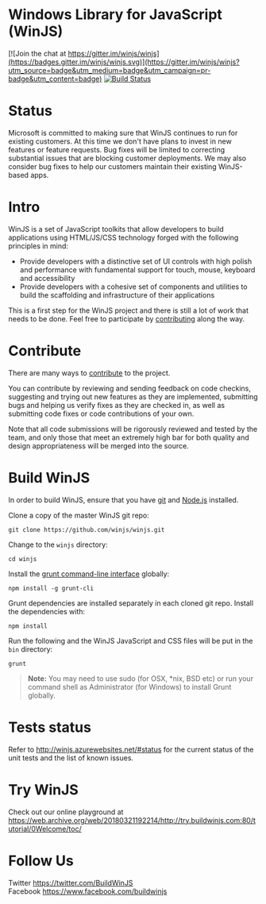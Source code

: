 Windows Library for JavaScript (WinJS)
=====

[![Join the chat at https://gitter.im/winjs/winjs](https://badges.gitter.im/winjs/winjs.svg)](https://gitter.im/winjs/winjs?utm_source=badge&utm_medium=badge&utm_campaign=pr-badge&utm_content=badge)
 [![Build Status](https://travis-ci.org/winjs/winjs.svg?branch=master)](https://travis-ci.org/winjs/winjs)

# Status
Microsoft is committed to making sure that WinJS continues to run for existing customers.  At this time we don't have plans to invest in new features or feature requests. Bug fixes will be limited to correcting substantial issues that are blocking customer deployments. We may also consider bug fixes to help our customers maintain their existing WinJS-based apps.

# Intro
WinJS is a set of JavaScript toolkits that allow developers to build applications using HTML/JS/CSS technology forged with the following principles in mind:

* Provide developers with a distinctive set of UI controls with high polish and performance with fundamental support for touch, mouse, keyboard and accessibility
* Provide developers with a cohesive set of components and utilities to build the scaffolding and infrastructure of their applications

This is a first step for the WinJS project and there is still a lot of work that needs to be done. Feel free to participate by [contributing][contribute] along the way.

# Contribute
There are many ways to [contribute] to the project.

You can contribute by reviewing and sending feedback on code checkins, suggesting and trying out new features as they are implemented, submitting bugs and helping us verify fixes as they are checked in, as well as submitting code fixes or code contributions of your own.

Note that all code submissions will be rigorously reviewed and tested by the team, and only those that meet an extremely high bar for both quality and design appropriateness will be merged into the source.

# Build WinJS
In order to build WinJS, ensure that you have [git](http://git-scm.com/downloads) and [Node.js](http://nodejs.org/download/) installed.

Clone a copy of the master WinJS git repo:
```
git clone https://github.com/winjs/winjs.git
```

Change to the `winjs` directory:
```
cd winjs
```

Install the [grunt command-line interface](https://github.com/gruntjs/grunt-cli) globally:
```
npm install -g grunt-cli
```

Grunt dependencies are installed separately in each cloned git repo. Install the dependencies with:
```
npm install
```

Run the following and the WinJS JavaScript and CSS files will be put in the `bin` directory:
```
grunt
```

> **Note:** You may need to use sudo (for OSX, *nix, BSD etc) or run your command shell as Administrator (for Windows) to install Grunt globally.

# Tests status
Refer to http://winjs.azurewebsites.net/#status for the current status of the unit tests and the list of known issues.

# Try WinJS
Check out our online playground at https://web.archive.org/web/20180321192214/http://try.buildwinjs.com:80/tutorial/0Welcome/toc/

# Follow Us
Twitter https://twitter.com/BuildWinJS  
Facebook https://www.facebook.com/buildwinjs

[contribute]: https://github.com/winjs/winjs/blob/master/CONTRIBUTING.md
